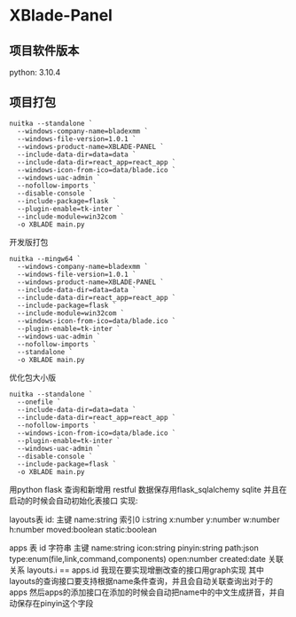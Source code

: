 # XBlade-Panel
## 项目软件版本
python: 3.10.4
## 项目打包
```shell
nuitka --standalone `
  --windows-company-name=bladexmm `
  --windows-file-version=1.0.1 `
  --windows-product-name=XBLADE-PANEL `
  --include-data-dir=data=data `
  --include-data-dir=react_app=react_app `
  --windows-icon-from-ico=data/blade.ico `
  --windows-uac-admin `
  --nofollow-imports `
  --disable-console `
  --include-package=flask `
  --plugin-enable=tk-inter `
  --include-module=win32com `
  -o XBLADE main.py
```
开发版打包
```shell
nuitka --mingw64 `
  --windows-company-name=bladexmm `
  --windows-file-version=1.0.1 `
  --windows-product-name=XBLADE-PANEL `
  --include-data-dir=data=data `
  --include-data-dir=react_app=react_app `
  --include-package=flask `
  --include-module=win32com `
  --windows-icon-from-ico=data/blade.ico `
  --plugin-enable=tk-inter `
  --windows-uac-admin `
  --nofollow-imports `
  --standalone `
  -o XBLADE main.py 
```
优化包大小版
```shell
nuitka --standalone `
  --onefile `
  --include-data-dir=data=data `
  --include-data-dir=react_app=react_app `
  --nofollow-imports `
  --windows-icon-from-ico=data/blade.ico `
  --plugin-enable=tk-inter `
  --windows-uac-admin `
  --disable-console `
  --include-package=flask `
  -o XBLADE main.py 
```
用python flask 查询和新增用 restful
数据保存用flask_sqlalchemy sqlite 
并且在启动的时候会自动初始化表接口
实现:

layouts表
id: 主键
name:string 索引0
i:string
x:number
y:number
w:number
h:number
moved:boolean
static:boolean

apps 表
id 字符串 主键
name:string 
icon:string
pinyin:string
path:json
type:enum(file,link,command,components)
open:number
created:date
关联关系 layouts.i == apps.id
我现在要实现增删改查的接口用graph实现
其中layouts的查询接口要支持根据name条件查询，并且会自动关联查询出对于的apps
然后apps的添加接口在添加的时候会自动把name中的中文生成拼音，并自动保存在pinyin这个字段